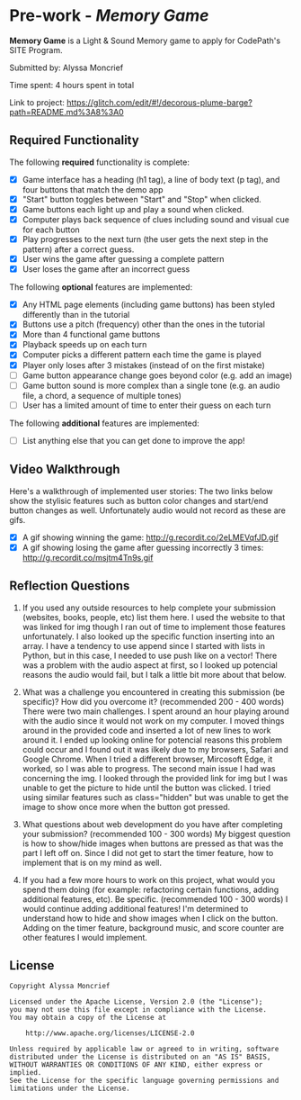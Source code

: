 # Pre-work - *Memory Game*

**Memory Game** is a Light & Sound Memory game to apply for CodePath's SITE Program. 

Submitted by: Alyssa Moncrief

Time spent: 4 hours spent in total

Link to project: https://glitch.com/edit/#!/decorous-plume-barge?path=README.md%3A8%3A0

## Required Functionality

The following **required** functionality is complete:

* [x] Game interface has a heading (h1 tag), a line of body text (p tag), and four buttons that match the demo app
* [x] "Start" button toggles between "Start" and "Stop" when clicked. 
* [x] Game buttons each light up and play a sound when clicked. 
* [x] Computer plays back sequence of clues including sound and visual cue for each button
* [x] Play progresses to the next turn (the user gets the next step in the pattern) after a correct guess. 
* [x] User wins the game after guessing a complete pattern
* [x] User loses the game after an incorrect guess

The following **optional** features are implemented:

* [x] Any HTML page elements (including game buttons) has been styled differently than in the tutorial
* [x] Buttons use a pitch (frequency) other than the ones in the tutorial
* [x] More than 4 functional game buttons
* [x] Playback speeds up on each turn
* [x] Computer picks a different pattern each time the game is played
* [x] Player only loses after 3 mistakes (instead of on the first mistake)
* [ ] Game button appearance change goes beyond color (e.g. add an image)
* [ ] Game button sound is more complex than a single tone (e.g. an audio file, a chord, a sequence of multiple tones)
* [ ] User has a limited amount of time to enter their guess on each turn

The following **additional** features are implemented:

- [ ] List anything else that you can get done to improve the app!

## Video Walkthrough

Here's a walkthrough of implemented user stories:
The two links below show the stylisic features such as button color changes and start/end button changes as well.
Unfortunately audio would not record as these are gifs.
* [x] A gif showing winning the game: http://g.recordit.co/2eLMEVqfJD.gif
* [x] A gif showing losing the game after guessing incorrectly 3 times: http://g.recordit.co/msjtm4Tn9s.gif

## Reflection Questions
1. If you used any outside resources to help complete your submission (websites, books, people, etc) list them here. 
I used the website to that was linked for img though I ran out of time to implement those features unfortunately. I also looked up the specific function
inserting into an array. I have a tendency to use append since I started with lists in Python, but in this case, I needed to use push like on a vector!
There was a problem with the audio aspect at first, so I looked up potencial reasons the audio would fail, but I talk a little bit more about that below.


2. What was a challenge you encountered in creating this submission (be specific)? How did you overcome it? (recommended 200 - 400 words) 
There were two main challenges. I spent around an hour playing around with the audio since it would not work on my computer. I moved things around in the
provided code and inserted a lot of new lines to work around it. I ended up looking online for potencial reasons this problem could occur and I found out
it was ilkely due to my browsers, Safari and Google Chrome. When I tried a different browser, Mircosoft Edge, it worked, so I was able to progress. The second
main issue I had was concerning the img. I looked through the provided link for img but I was unable to get the picture to hide until the button was clicked.
I tried using similar features such as class="hidden" but was unable to get the image to show once more when the button got pressed.


3. What questions about web development do you have after completing your submission? (recommended 100 - 300 words) 
My biggest question is how to show/hide images when buttons are pressed as that was the part I left off on. Since I did not get to start the
timer feature, how to implement that is on my mind as well. 


4. If you had a few more hours to work on this project, what would you spend them doing (for example: refactoring certain functions, adding additional features, etc). Be specific. (recommended 100 - 300 words) 
I would continue adding additional features! I'm determined to understand how to hide and show images when I click on the button. Adding on the timer feature,
background music, and score counter are other features I would implement.


## License

    Copyright Alyssa Moncrief

    Licensed under the Apache License, Version 2.0 (the "License");
    you may not use this file except in compliance with the License.
    You may obtain a copy of the License at

        http://www.apache.org/licenses/LICENSE-2.0

    Unless required by applicable law or agreed to in writing, software
    distributed under the License is distributed on an "AS IS" BASIS,
    WITHOUT WARRANTIES OR CONDITIONS OF ANY KIND, either express or implied.
    See the License for the specific language governing permissions and
    limitations under the License.
